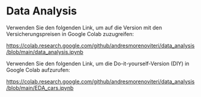 # Data Analysis

Verwenden Sie den folgenden Link, um auf die Version mit den Versicherungspreisen in Google Colab zuzugreifen:

https://colab.research.google.com/github/andresmorenoviteri/data_analysis/blob/main/data_analysis.ipynb


Verwenden Sie den folgenden Link, um die Do-it-yourself-Version (DIY) in Google Colab aufzurufen:

https://colab.research.google.com/github/andresmorenoviteri/data_analysis/blob/main/EDA_cars.ipynb
